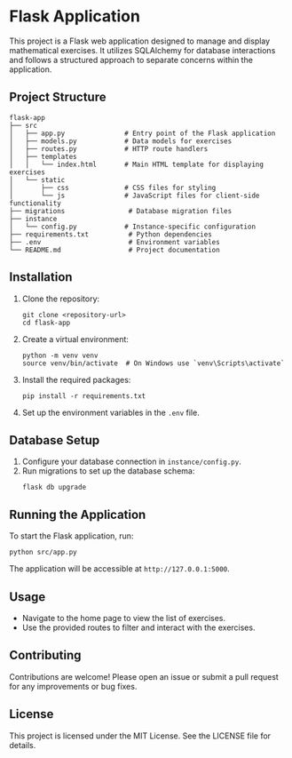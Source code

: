 # Flask Application

This project is a Flask web application designed to manage and display mathematical exercises. It utilizes SQLAlchemy for database interactions and follows a structured approach to separate concerns within the application.

## Project Structure

```
flask-app
├── src
│   ├── app.py               # Entry point of the Flask application
│   ├── models.py            # Data models for exercises
│   ├── routes.py            # HTTP route handlers
│   ├── templates
│   │   └── index.html       # Main HTML template for displaying exercises
│   └── static
│       ├── css              # CSS files for styling
│       └── js               # JavaScript files for client-side functionality
├── migrations                # Database migration files
├── instance
│   └── config.py            # Instance-specific configuration
├── requirements.txt          # Python dependencies
├── .env                      # Environment variables
└── README.md                 # Project documentation
```

## Installation

1. Clone the repository:
   ```
   git clone <repository-url>
   cd flask-app
   ```

2. Create a virtual environment:
   ```
   python -m venv venv
   source venv/bin/activate  # On Windows use `venv\Scripts\activate`
   ```

3. Install the required packages:
   ```
   pip install -r requirements.txt
   ```

4. Set up the environment variables in the `.env` file.

## Database Setup

1. Configure your database connection in `instance/config.py`.
2. Run migrations to set up the database schema:
   ```
   flask db upgrade
   ```

## Running the Application

To start the Flask application, run:
```
python src/app.py
```

The application will be accessible at `http://127.0.0.1:5000`.

## Usage

- Navigate to the home page to view the list of exercises.
- Use the provided routes to filter and interact with the exercises.

## Contributing

Contributions are welcome! Please open an issue or submit a pull request for any improvements or bug fixes.

## License

This project is licensed under the MIT License. See the LICENSE file for details.